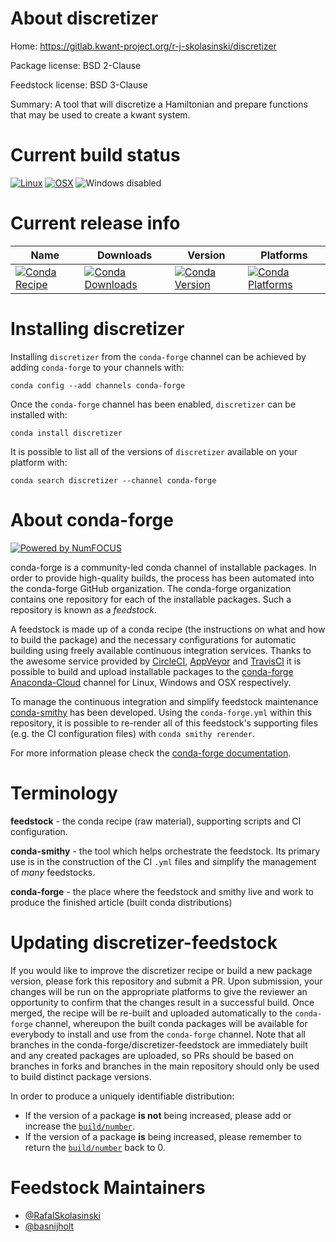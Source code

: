 <!--
# -*- mode: jinja -*-
-->

About discretizer
=================

Home: https://gitlab.kwant-project.org/r-j-skolasinski/discretizer

Package license: BSD 2-Clause

Feedstock license: BSD 3-Clause

Summary: A tool that will discretize a Hamiltonian and prepare functions
that may be used to create a kwant system.




Current build status
====================

[![Linux](https://img.shields.io/circleci/project/github/conda-forge/discretizer-feedstock/master.svg?label=Linux)](https://circleci.com/gh/conda-forge/discretizer-feedstock)
[![OSX](https://img.shields.io/travis/conda-forge/discretizer-feedstock/master.svg?label=macOS)](https://travis-ci.org/conda-forge/discretizer-feedstock)
![Windows disabled](https://img.shields.io/badge/Windows-disabled-lightgrey.svg)

Current release info
====================

| Name | Downloads | Version | Platforms |
| --- | --- | --- | --- |
| [![Conda Recipe](https://img.shields.io/badge/recipe-discretizer-green.svg)](https://anaconda.org/conda-forge/discretizer) | [![Conda Downloads](https://img.shields.io/conda/dn/conda-forge/discretizer.svg)](https://anaconda.org/conda-forge/discretizer) | [![Conda Version](https://img.shields.io/conda/vn/conda-forge/discretizer.svg)](https://anaconda.org/conda-forge/discretizer) | [![Conda Platforms](https://img.shields.io/conda/pn/conda-forge/discretizer.svg)](https://anaconda.org/conda-forge/discretizer) |

Installing discretizer
======================

Installing `discretizer` from the `conda-forge` channel can be achieved by adding `conda-forge` to your channels with:

```
conda config --add channels conda-forge
```

Once the `conda-forge` channel has been enabled, `discretizer` can be installed with:

```
conda install discretizer
```

It is possible to list all of the versions of `discretizer` available on your platform with:

```
conda search discretizer --channel conda-forge
```


About conda-forge
=================

[![Powered by NumFOCUS](https://img.shields.io/badge/powered%20by-NumFOCUS-orange.svg?style=flat&colorA=E1523D&colorB=007D8A)](http://numfocus.org)

conda-forge is a community-led conda channel of installable packages.
In order to provide high-quality builds, the process has been automated into the
conda-forge GitHub organization. The conda-forge organization contains one repository
for each of the installable packages. Such a repository is known as a *feedstock*.

A feedstock is made up of a conda recipe (the instructions on what and how to build
the package) and the necessary configurations for automatic building using freely
available continuous integration services. Thanks to the awesome service provided by
[CircleCI](https://circleci.com/), [AppVeyor](https://www.appveyor.com/)
and [TravisCI](https://travis-ci.org/) it is possible to build and upload installable
packages to the [conda-forge](https://anaconda.org/conda-forge)
[Anaconda-Cloud](https://anaconda.org/) channel for Linux, Windows and OSX respectively.

To manage the continuous integration and simplify feedstock maintenance
[conda-smithy](https://github.com/conda-forge/conda-smithy) has been developed.
Using the ``conda-forge.yml`` within this repository, it is possible to re-render all of
this feedstock's supporting files (e.g. the CI configuration files) with ``conda smithy rerender``.

For more information please check the [conda-forge documentation](https://conda-forge.org/docs/).

Terminology
===========

**feedstock** - the conda recipe (raw material), supporting scripts and CI configuration.

**conda-smithy** - the tool which helps orchestrate the feedstock.
                   Its primary use is in the construction of the CI ``.yml`` files
                   and simplify the management of *many* feedstocks.

**conda-forge** - the place where the feedstock and smithy live and work to
                  produce the finished article (built conda distributions)


Updating discretizer-feedstock
==============================

If you would like to improve the discretizer recipe or build a new
package version, please fork this repository and submit a PR. Upon submission,
your changes will be run on the appropriate platforms to give the reviewer an
opportunity to confirm that the changes result in a successful build. Once
merged, the recipe will be re-built and uploaded automatically to the
`conda-forge` channel, whereupon the built conda packages will be available for
everybody to install and use from the `conda-forge` channel.
Note that all branches in the conda-forge/discretizer-feedstock are
immediately built and any created packages are uploaded, so PRs should be based
on branches in forks and branches in the main repository should only be used to
build distinct package versions.

In order to produce a uniquely identifiable distribution:
 * If the version of a package **is not** being increased, please add or increase
   the [``build/number``](https://conda.io/docs/user-guide/tasks/build-packages/define-metadata.html#build-number-and-string).
 * If the version of a package **is** being increased, please remember to return
   the [``build/number``](https://conda.io/docs/user-guide/tasks/build-packages/define-metadata.html#build-number-and-string)
   back to 0.

Feedstock Maintainers
=====================

* [@RafalSkolasinski](https://github.com/RafalSkolasinski/)
* [@basnijholt](https://github.com/basnijholt/)

